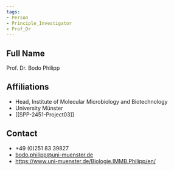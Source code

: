 ```yaml
---
tags: 
- Person
- Principle_Investigator
- Prof_Dr
---
```

## Full Name
Prof. Dr. Bodo Philipp

## Affiliations
- Head, Institute of Molecular Microbiology and Biotechnology
- University Münster
- [[SPP-2451-Project03]]
## Contact
- +49 (0)251 83 39827
- bodo.philipp@uni-muenster.de
- https://www.uni-muenster.de/Biologie.IMMB.Philipp/en/
